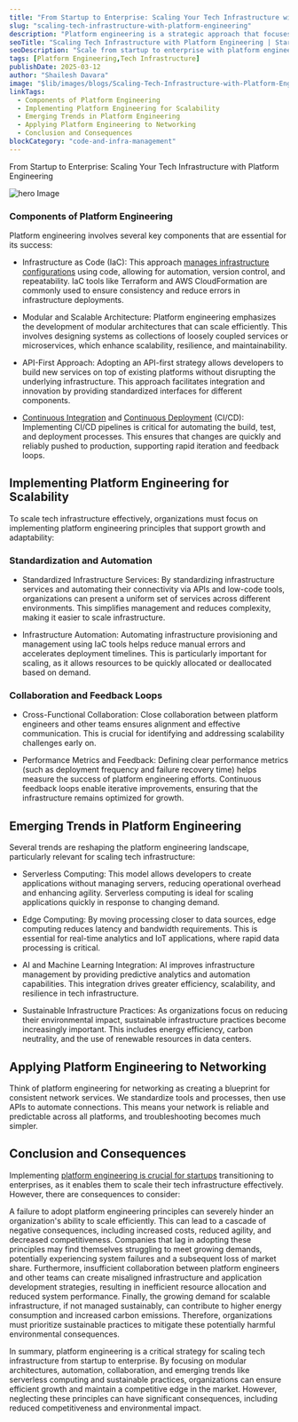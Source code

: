 ```yaml
---
title: "From Startup to Enterprise: Scaling Your Tech Infrastructure with Platform Engineering"
slug: "scaling-tech-infrastructure-with-platform-engineering"
description: "Platform engineering is a strategic approach that focuses on providing the necessary infrastructure, tools, and processes to support efficient, scalable software development and deployment. This discipline is crucial for organizations transitioning from startups to enterprises, as it enables them to manage increasing complexity and scale their technology infrastructure effectively."
seoTitle: "Scaling Tech Infrastructure with Platform Engineering | Startup to Enterprise | Improwised Tech"
seoDescription: "Scale from startup to enterprise with platform engineering. Discover proven strategies to build resilient, efficient infrastructure that drives business growth."
tags: [Platform Engineering,Tech Infrastructure]
publishDate: 2025-03-12
author: "Shailesh Davara"
image: "$lib/images/blogs/Scaling-Tech-Infrastructure-with-Platform-Engineering-head.webp"
linkTags:
  - Components of Platform Engineering
  - Implementing Platform Engineering for Scalability
  - Emerging Trends in Platform Engineering
  - Applying Platform Engineering to Networking
  - Conclusion and Consequences
blockCategory: "code-and-infra-management"
---
```


From Startup to Enterprise: Scaling Your Tech Infrastructure with Platform Engineering

![hero Image]($lib/images/blogs/Scaling-Tech-Infrastructure-with-Platform-Engineering-body.webp)

### Components of Platform Engineering

Platform engineering involves several key components that are essential for its success:

* Infrastructure as Code (IaC): This approach [manages infrastructure configurations](/blog/Scaling-Tech-Infrastructure-with-Platform-Engineering/) using code, allowing for automation, version control, and repeatability. IaC tools like Terraform and AWS CloudFormation are commonly used to ensure consistency and reduce errors in infrastructure deployments.

* Modular and Scalable Architecture: Platform engineering emphasizes the development of modular architectures that can scale efficiently. This involves designing systems as collections of loosely coupled services or microservices, which enhance scalability, resilience, and maintainability.

* API-First Approach: Adopting an API-first strategy allows developers to build new services on top of existing platforms without disrupting the underlying infrastructure. This approach facilitates integration and innovation by providing standardized interfaces for different components.

* [Continuous Integration](/services/platform-engineering/continuous-integration/) and [Continuous Deployment](/services/platform-engineering/continuous-deployment/) (CI/CD): Implementing CI/CD pipelines is critical for automating the build, test, and deployment processes. This ensures that changes are quickly and reliably pushed to production, supporting rapid iteration and feedback loops.

## Implementing Platform Engineering for Scalability

To scale tech infrastructure effectively, organizations must focus on implementing platform engineering principles that support growth and adaptability:

### Standardization and Automation

* Standardized Infrastructure Services: By standardizing infrastructure services and automating their connectivity via APIs and low-code tools, organizations can present a uniform set of services across different environments. This simplifies management and reduces complexity, making it easier to scale infrastructure.

* Infrastructure Automation: Automating infrastructure provisioning and management using IaC tools helps reduce manual errors and accelerates deployment timelines. This is particularly important for scaling, as it allows resources to be quickly allocated or deallocated based on demand.

### Collaboration and Feedback Loops

* Cross-Functional Collaboration: Close collaboration between platform engineers and other teams ensures alignment and effective communication. This is crucial for identifying and addressing scalability challenges early on.

* Performance Metrics and Feedback: Defining clear performance metrics (such as deployment frequency and failure recovery time) helps measure the success of platform engineering efforts. Continuous feedback loops enable iterative improvements, ensuring that the infrastructure remains optimized for growth.

## Emerging Trends in Platform Engineering

Several trends are reshaping the platform engineering landscape, particularly relevant for scaling tech infrastructure:

* Serverless Computing: This model allows developers to create applications without managing servers, reducing operational overhead and enhancing agility. Serverless computing is ideal for scaling applications quickly in response to changing demand.

* Edge Computing: By moving processing closer to data sources, edge computing reduces latency and bandwidth requirements. This is essential for real-time analytics and IoT applications, where rapid data processing is critical.

* AI and Machine Learning Integration: AI improves infrastructure management by providing predictive analytics and automation capabilities. This integration drives greater efficiency, scalability, and resilience in tech infrastructure.

* Sustainable Infrastructure Practices: As organizations focus on reducing their environmental impact, sustainable infrastructure practices become increasingly important. This includes energy efficiency, carbon neutrality, and the use of renewable resources in data centers.

## Applying Platform Engineering to Networking

Think of platform engineering for networking as creating a blueprint for consistent network services. We standardize tools and processes, then use APIs to automate connections. This means your network is reliable and predictable across all platforms, and troubleshooting becomes much simpler.

## Conclusion and Consequences

Implementing [platform engineering is crucial for startups](/blog/platform-engineering-maturity-model/) transitioning to enterprises, as it enables them to scale their tech infrastructure effectively. However, there are consequences to consider:

A failure to adopt platform engineering principles can severely hinder an organization's ability to scale efficiently. This can lead to a cascade of negative consequences, including increased costs, reduced agility, and decreased competitiveness. Companies that lag in adopting these principles may find themselves struggling to meet growing demands, potentially experiencing system failures and a subsequent loss of market share. Furthermore, insufficient collaboration between platform engineers and other teams can create misaligned infrastructure and application development strategies, resulting in inefficient resource allocation and reduced system performance. Finally, the growing demand for scalable infrastructure, if not managed sustainably, can contribute to higher energy consumption and increased carbon emissions. Therefore, organizations must prioritize sustainable practices to mitigate these potentially harmful environmental consequences.

In summary, platform engineering is a critical strategy for scaling tech infrastructure from startup to enterprise. By focusing on modular architectures, automation, collaboration, and emerging trends like serverless computing and sustainable practices, organizations can ensure efficient growth and maintain a competitive edge in the market. However, neglecting these principles can have significant consequences, including reduced competitiveness and environmental impact.

    